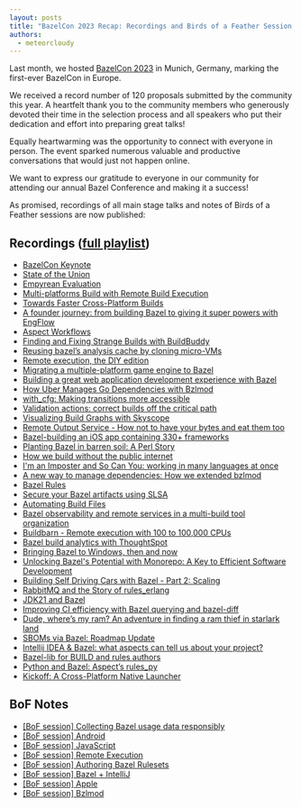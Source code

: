 ```yaml
---
layout: posts
title: "BazelCon 2023 Recap: Recordings and Birds of a Feather Session Notes"
authors:
  - meteorcloudy
---
```


Last month, we hosted [BazelCon 2023](https://blog.bazel.build/2023/05/25/save-the-date-bazelcon2023.html) in Munich, Germany, marking the first-ever BazelCon in Europe.

We received a record number of 120 proposals submitted by the community this year. A heartfelt thank you to the community members who generously devoted their time in the selection process and all speakers who put their dedication and effort into preparing great talks!

Equally heartwarming was the opportunity to connect with everyone in person. The event sparked numerous valuable and productive conversations that would just not happen online.

We want to express our gratitude to everyone in our community for attending our annual Bazel Conference and making it a success!

As promised, recordings of all main stage talks and notes of Birds of a Feather sessions are now published:

## Recordings ([full playlist](https://www.youtube.com/playlist?list=PLxNYxgaZ8Rsefrwb_ySGRi_bvQejpO_Tj))

* [BazelCon Keynote](https://youtube.com/watch?v=bAz3d2qV9UI&list=PLxNYxgaZ8Rsefrwb_ySGRi_bvQejpO_Tj&index=1&pp=iAQB)
* [State of the Union](https://youtube.com/watch?v=XqOpwlns-D8&list=PLxNYxgaZ8Rsefrwb_ySGRi_bvQejpO_Tj&index=2&pp=iAQB)
* [Empyrean Evaluation](https://youtube.com/watch?v=RYC6OycnGYk&list=PLxNYxgaZ8Rsefrwb_ySGRi_bvQejpO_Tj&index=3&pp=iAQB)
* [Multi-platforms Build with Remote Build Execution](https://youtube.com/watch?v=XimUovAh46k&list=PLxNYxgaZ8Rsefrwb_ySGRi_bvQejpO_Tj&index=4&pp=iAQB)
* [Towards Faster Cross-Platform Builds](https://youtube.com/watch?v=Et1rjb7ixUU&list=PLxNYxgaZ8Rsefrwb_ySGRi_bvQejpO_Tj&index=5&pp=iAQB)
* [A founder journey: from building Bazel to giving it super powers with EngFlow](https://youtube.com/watch?v=TyPYZSp4nnE&list=PLxNYxgaZ8Rsefrwb_ySGRi_bvQejpO_Tj&index=6&pp=iAQB)
* [Aspect Workflows](https://youtube.com/watch?v=nicNBI9T1Ow&list=PLxNYxgaZ8Rsefrwb_ySGRi_bvQejpO_Tj&index=7&pp=iAQB)
* [Finding and Fixing Strange Builds with BuildBuddy](https://youtube.com/watch?v=37C5zvQHnZI&list=PLxNYxgaZ8Rsefrwb_ySGRi_bvQejpO_Tj&index=8&pp=iAQB)
* [Reusing bazel’s analysis cache by cloning micro-VMs](https://youtube.com/watch?v=YycEXBlv7ZA&list=PLxNYxgaZ8Rsefrwb_ySGRi_bvQejpO_Tj&index=9&pp=iAQB)
* [Remote execution, the DIY edition](https://youtube.com/watch?v=JjZ0A1YkKsU&list=PLxNYxgaZ8Rsefrwb_ySGRi_bvQejpO_Tj&index=10&pp=iAQB)
* [Migrating a multiple-platform game engine to Bazel](https://youtube.com/watch?v=8pFrEuxyqxo&list=PLxNYxgaZ8Rsefrwb_ySGRi_bvQejpO_Tj&index=11&pp=iAQB)
* [Building a great web application development experience with Bazel](https://youtube.com/watch?v=Xs3E5SvSYg4&list=PLxNYxgaZ8Rsefrwb_ySGRi_bvQejpO_Tj&index=12&pp=iAQB)
* [How Uber Manages Go Dependencies with Bzlmod](https://youtube.com/watch?v=QLbkMdUOI48&list=PLxNYxgaZ8Rsefrwb_ySGRi_bvQejpO_Tj&index=13&pp=iAQB)
* [with_cfg: Making transitions more accessible](https://youtube.com/watch?v=U5bdQRQY-io&list=PLxNYxgaZ8Rsefrwb_ySGRi_bvQejpO_Tj&index=14&pp=iAQB)
* [Validation actions: correct builds off the critical path](https://youtube.com/watch?v=w691siwgynE&list=PLxNYxgaZ8Rsefrwb_ySGRi_bvQejpO_Tj&index=15&pp=iAQB)
* [Visualizing Build Graphs with Skyscope](https://youtube.com/watch?v=nDRPbnf0T2I&list=PLxNYxgaZ8Rsefrwb_ySGRi_bvQejpO_Tj&index=16&pp=iAQB)
* [Remote Output Service - How not to have your bytes and eat them too](https://youtube.com/watch?v=dVIMndTxhwc&list=PLxNYxgaZ8Rsefrwb_ySGRi_bvQejpO_Tj&index=17&pp=iAQB)
* [Bazel-building an iOS app containing 330+ frameworks](https://youtube.com/watch?v=1DIJU1yao_g&list=PLxNYxgaZ8Rsefrwb_ySGRi_bvQejpO_Tj&index=18&pp=iAQB)
* [Planting Bazel in barren soil: A Perl Story](https://youtube.com/watch?v=FFtZAKAm0qA&list=PLxNYxgaZ8Rsefrwb_ySGRi_bvQejpO_Tj&index=19&pp=iAQB)
* [How we build without the public internet](https://youtube.com/watch?v=XVDjqdBEX0g&list=PLxNYxgaZ8Rsefrwb_ySGRi_bvQejpO_Tj&index=20&pp=iAQB)
* [I'm an Imposter and So Can You: working in many languages at once](https://youtube.com/watch?v=AJpcKrF2al8&list=PLxNYxgaZ8Rsefrwb_ySGRi_bvQejpO_Tj&index=21&pp=iAQB)
* [A new way to manage dependencies: How we extended bzlmod](https://youtube.com/watch?v=B7GSYI8GLg8&list=PLxNYxgaZ8Rsefrwb_ySGRi_bvQejpO_Tj&index=22&pp=iAQB)
* [Bazel Rules](https://www.youtube.com/watch?v=i6nmR1patwY&list=PLxNYxgaZ8Rsefrwb_ySGRi_bvQejpO_Tj&index=24)
* [Secure your Bazel artifacts using SLSA](https://www.youtube.com/watch?v=zAjj7rNaFF4&list=PLxNYxgaZ8Rsefrwb_ySGRi_bvQejpO_Tj&index=40)
* [Automating Build Files](https://youtube.com/watch?v=ScB0XiFrcOE&list=PLxNYxgaZ8Rsefrwb_ySGRi_bvQejpO_Tj&index=24&pp=iAQB)
* [Bazel observability and remote services in a multi-build tool organization](https://youtube.com/watch?v=FdR60AAZjb8&list=PLxNYxgaZ8Rsefrwb_ySGRi_bvQejpO_Tj&index=25&pp=iAQB)
* [Buildbarn - Remote execution with 100 to 100,000 CPUs](https://youtube.com/watch?v=uPRcID7JHjY&list=PLxNYxgaZ8Rsefrwb_ySGRi_bvQejpO_Tj&index=26&pp=iAQB)
* [Bazel build analytics with ThoughtSpot](https://youtube.com/watch?v=zJ4lQ5V1daE&list=PLxNYxgaZ8Rsefrwb_ySGRi_bvQejpO_Tj&index=27&pp=iAQB)
* [Bringing Bazel to Windows, then and now](https://youtube.com/watch?v=7EkswBMF8W4&list=PLxNYxgaZ8Rsefrwb_ySGRi_bvQejpO_Tj&index=28&pp=iAQB)
* [Unlocking Bazel's Potential with Monorepo: A Key to Efficient Software Development](https://youtube.com/watch?v=T1qR5lCWLp0&list=PLxNYxgaZ8Rsefrwb_ySGRi_bvQejpO_Tj&index=29&pp=iAQB)
* [Building Self Driving Cars with Bazel - Part 2: Scaling](https://youtube.com/watch?v=oui9v-ZKW-Y&list=PLxNYxgaZ8Rsefrwb_ySGRi_bvQejpO_Tj&index=30&pp=iAQB)
* [RabbitMQ and the Story of rules_erlang](https://youtube.com/watch?v=kax1Su_WSu4&list=PLxNYxgaZ8Rsefrwb_ySGRi_bvQejpO_Tj&index=31&pp=iAQB)
* [JDK21 and Bazel](https://youtube.com/watch?v=MUM4MwssApY&list=PLxNYxgaZ8Rsefrwb_ySGRi_bvQejpO_Tj&index=32&pp=iAQB)
* [Improving CI efficiency with Bazel querying and bazel-diff](https://youtube.com/watch?v=QYAbmE_1fSo&list=PLxNYxgaZ8Rsefrwb_ySGRi_bvQejpO_Tj&index=33&pp=iAQB)
* [Dude, where’s my ram? An adventure in finding a ram thief in starlark land](https://youtube.com/watch?v=9isgTRWfDx8&list=PLxNYxgaZ8Rsefrwb_ySGRi_bvQejpO_Tj&index=34&pp=iAQB)
* [SBOMs via Bazel: Roadmap Update](https://youtube.com/watch?v=9O-pr_yhjMI&list=PLxNYxgaZ8Rsefrwb_ySGRi_bvQejpO_Tj&index=35&pp=iAQB)
* [Intellij IDEA & Bazel: what aspects can tell us about your project?](https://youtube.com/watch?v=4OiLZYLz3ZE&list=PLxNYxgaZ8Rsefrwb_ySGRi_bvQejpO_Tj&index=36&pp=iAQB)
* [Bazel-lib for BUILD and rules authors](https://youtube.com/watch?v=9eDxaAMuXBQ&list=PLxNYxgaZ8Rsefrwb_ySGRi_bvQejpO_Tj&index=37&pp=iAQB)
* [Python and Bazel: Aspect’s rules_py](https://youtube.com/watch?v=1GafMnbINik&list=PLxNYxgaZ8Rsefrwb_ySGRi_bvQejpO_Tj&index=38&pp=iAQB)
* [Kickoff: A Cross-Platform Native Launcher](https://youtube.com/watch?v=Y1e4XgDeE9E&list=PLxNYxgaZ8Rsefrwb_ySGRi_bvQejpO_Tj&index=39&pp=iAQB)

## BoF Notes

* [[BoF session] Collecting Bazel usage data responsibly](https://docs.google.com/document/d/17iZX7KadsIcK8zVtuVbp2yL0o9Z5985AU24xx-8aYA0/edit?usp=drive_link)
* [[BoF session] Android](https://docs.google.com/document/d/1wql1Iyo61FvuP6YOujMisi6t9yZZBBQZEfWzz2KGtrQ/edit?usp=drive_link)
* [[BoF session] JavaScript](https://docs.google.com/document/d/1YBsTNGnFqqN1MKW1Mfenxx8Dy2GLrMcc6NKkwoQIirE/edit?usp=drive_link)
* [[BoF session] Remote Execution](https://docs.google.com/document/d/1g1WRLDJNfxwEEsw8Ca3gGKcWHNWkNFAL_UOWt09kC6w/edit?usp=drive_link)
* [[BoF session] Authoring Bazel Rulesets](https://docs.google.com/document/d/1GzocL_tYxlnfEs4QLvLhqdV9UqV-L98uWwwILaxUllM/edit?usp=drive_link)
* [[BoF session] Bazel + IntelliJ](https://docs.google.com/document/d/1If-txtYdRVRvrRA03XVBsYqPzOBZoAQCa3HwxbTXSvc/edit?usp=drive_link)
* [[BoF session] Apple](https://docs.google.com/document/d/1V2xnA48j_wiDHqlhTwjtxK0CSX34_ya3kgoOCIlG-kc/edit?usp=drive_link)
* [[BoF session] Bzlmod](https://docs.google.com/document/d/14Iu-D9a9K9yK4giOOpcYkt7rJtvrezhDAYm8uJ6jSV8/edit?usp=drive_link)
